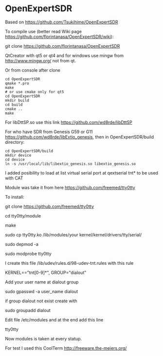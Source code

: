 # OpenExpertSDR

Based on https://github.com/Tsukihime/OpenExpertSDR


To compile use (better read Wiki page https://github.com/florintanasa/OpenExpertSDR/wiki):

git clone https://github.com/florintanasa/OpenExpertSDR

 QtCreator with qt5 or qt4 and for windows use mingw from http://www.mingw.org/ not from qt.

Or from console after clone

```
cd OpenExpertSDR
qmake *.pro
make
# or use cmake only for qt5
cd OpenExpertSDR
mkdir build
cd build
cmake ..
make
```

For libDttSP.so use this link https://github.com/wd8rde/libDttSP

For who have SDR from Genesis G59 or G11 https://github.com/wd8rde/libExtio_genesis, then in OpenExpertSDR/build directory:
```
cd OpenExpertSDR/build
mkdir device
cd device
ln -s /usr/local/lib/libextio_genesis.so libextio_genesis.so
```

I added posibility to load at list virtual serial port at qextserial tnt* to be used with CAT

Module was take it from here https://github.com/freemed/tty0tty

To install:

git clone https://github.com/freemed/tty0tty

cd tty0tty/module

make

sudo cp tty0tty.ko /lib/modules/your kernel/kernel/drivers/tty/serial/

sudo depmod -a

sudo modprobe tty0tty

I create this file /lib/udev/rules.d/98-udev-tnt.rules with this rule

KERNEL=="tnt[0-9]*", GROUP="dialout"

Add your user name at dialout group

sudo gpasswd -a user_name dialout

if group dialout not exist create with

sudo groupadd dialout

Edit file /etc/modules and at the end add this line 

tty0tty

Now modules is taken at every statup.

For test I used this CoolTerm http://freeware.the-meiers.org/
